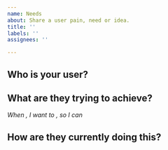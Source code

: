 ```yaml
---
name: Needs
about: Share a user pain, need or idea.
title: ''
labels: ''
assignees: ''

---
```


<!-- There are _many_ different frameworks for describing problems and ideas, feel free to use a framework you are already used to, otherwise use the following prompts to guide you-->

## Who is your user?
<!-- describe the broad class of user rather than an individual i.e. contribtuors to multiple collectives-->

## What are they trying to achieve?
<!-- try not to describe a solution, try to describe what they are _ultimately_ trying to acheive i.e. file a tax return. Feel free to use the following as a template.-->

_When <situation>, I want to <motivation>, so I can <outcome>_

## How are they currently doing this?
<!-- problems with workarounds already followed are likely to have a greater need for the individual. --> 
